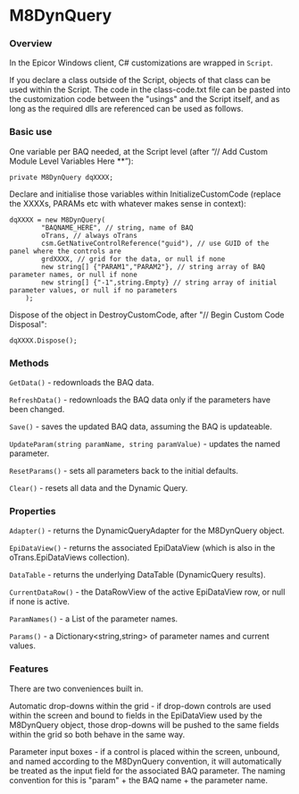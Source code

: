 # M8DynQuery

### Overview
In the Epicor Windows client, C# customizations are wrapped in `Script`.

If you declare a class outside of the Script, objects of that class can be used within the Script. The code in the class-code.txt file can be pasted into the customization code between the "usings" and the Script itself, and as long as the required dlls are referenced can be used as follows.

### Basic use

One variable per BAQ needed, at the Script level (after “// Add Custom Module Level Variables Here **”):

	private M8DynQuery dqXXXX;

Declare and initialise those variables within InitializeCustomCode (replace the XXXXs, PARAMs etc with whatever makes sense in context):

	dqXXXX = new M8DynQuery(
			"BAQNAME_HERE", // string, name of BAQ
			oTrans, // always oTrans
			csm.GetNativeControlReference("guid"), // use GUID of the panel where the controls are
			grdXXXX, // grid for the data, or null if none
			new string[] {"PARAM1","PARAM2"}, // string array of BAQ parameter names, or null if none
			new string[] {"-1",string.Empty} // string array of initial parameter values, or null if no parameters
		);

Dispose of the object in DestroyCustomCode, after "// Begin Custom Code Disposal":

	dqXXXX.Dispose();

### Methods

`GetData()` - redownloads the BAQ data.

`RefreshData()` - redownloads the BAQ data only if the parameters have been changed.

`Save()` - saves the updated BAQ data, assuming the BAQ is updateable.

`UpdateParam(string paramName, string paramValue)` - updates the named parameter.

`ResetParams()` - sets all parameters back to the initial defaults.

`Clear()` - resets all data and the Dynamic Query.


### Properties

`Adapter()` - returns the DynamicQueryAdapter for the M8DynQuery object.

`EpiDataView()` - returns the associated EpiDataView (which is also in the oTrans.EpiDataViews collection).

`DataTable` - returns the underlying DataTable (DynamicQuery results).

`CurrentDataRow()` - the DataRowView of the active EpiDataView row, or null if none is active.

`ParamNames()` - a List<string> of the parameter names.
  
`Params()` - a Dictionary<string,string> of parameter names and current values.

### Features

There are two conveniences built in.

Automatic drop-downs within the grid - if drop-down controls are used within the screen and bound to fields in the EpiDataView used by the M8DynQuery object, those drop-downs will be pushed to the same fields within the grid so both behave in the same way.

Parameter input boxes - if a control is placed within the screen, unbound, and named according to the M8DynQuery convention, it will automatically be treated as the input field for the associated BAQ parameter. The naming convention for this is "param" + the BAQ name + the parameter name.

